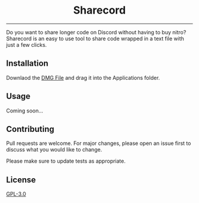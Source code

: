 <div align="center">
  
  # Sharecord
  
</div>

---

Do you want to share longer code on Discord without having to buy nitro?
Sharecord is an easy to use tool to share code wrapped in a text file with just a few clicks.

## Installation

Downlaod the [DMG File]() and drag it into the Applications folder.

## Usage

Coming soon...

## Contributing

Pull requests are welcome. For major changes, please open an issue first
to discuss what you would like to change.

Please make sure to update tests as appropriate.

## License

[GPL-3.0](https://www.gnu.org/licenses/gpl-3.0.html)

